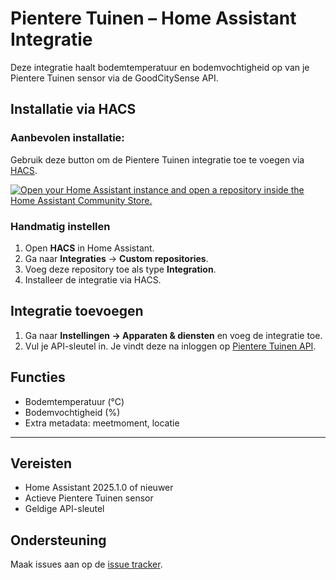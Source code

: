 # Pientere Tuinen – Home Assistant Integratie

Deze integratie haalt bodemtemperatuur en bodemvochtigheid op van je Pientere Tuinen sensor via de GoodCitySense API.

## Installatie via HACS

### Aanbevolen installatie:
Gebruik deze button om de Pientere Tuinen integratie toe te voegen via [HACS](https://my.home-assistant.io/redirect/supervisor_addon/?addon=cb646a50_get&repository_url=https%3A%2F%2Fgithub.com%2Fhacs%2Faddons).

[![Open your Home Assistant instance and open a repository inside the Home Assistant Community Store.](https://my.home-assistant.io/badges/hacs_repository.svg)](https://my.home-assistant.io/redirect/hacs_repository/?owner=roelvanderkraan&repository=pientere-tuinen-home-assistant&category=integration)

### Handmatig instellen
1. Open **HACS** in Home Assistant.
2. Ga naar **Integraties** → **Custom repositories**.
3. Voeg deze repository toe als type **Integration**.
4. Installeer de integratie via HACS.

## Integratie toevoegen
1. Ga naar **Instellingen → Apparaten & diensten** en voeg de integratie toe.
1. Vul je API-sleutel in. Je vindt deze na inloggen op [Pientere Tuinen API](https://portal.goodcitysense.nl/api-subscriptions).

## Functies
- Bodemtemperatuur (°C)
- Bodemvochtigheid (%)
- Extra metadata: meetmoment, locatie

---

## Vereisten
- Home Assistant 2025.1.0 of nieuwer
- Actieve Pientere Tuinen sensor
- Geldige API-sleutel

## Ondersteuning
Maak issues aan op de [issue tracker](https://github.com/JE_GITHUB_NAAM/pientere_tuinen/issues).
